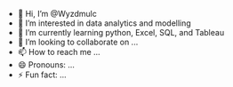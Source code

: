 - 👋 Hi, I’m @Wyzdmulc
- 👀 I’m interested in data analytics and modelling 
- 🌱 I’m currently learning python, Excel, SQL, and Tableau 
- 💞️ I’m looking to collaborate on ...
- 📫 How to reach me ...
- 😄 Pronouns: ...
- ⚡ Fun fact: ...

<!---
Wyzdmulc/Wyzdmulc is a ✨ special ✨ repository because its `README.md` (this file) appears on your GitHub profile.
You can click the Preview link to take a look at your changes.
--->
